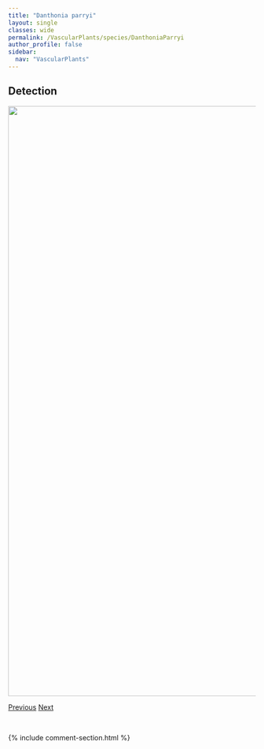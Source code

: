 ```yaml
---
title: "Danthonia parryi"
layout: single
classes: wide
permalink: /VascularPlants/species/DanthoniaParryi
author_profile: false
sidebar:
  nav: "VascularPlants"
---
```


<h2>Detection</h2>

<a href="https://drive.google.com/uc?export=view&id=19fNzETkQaS_xRRpaiXCwW_Zpjt-72c93">
<img src="https://drive.google.com/uc?export=view&id=19fNzETkQaS_xRRpaiXCwW_Zpjt-72c93" height = "1200" width = "800">
</a>


<a href="/DevelopmentWebsite/VascularPlants/species/DanthoniaIntermedia" class="pagination--pager" title="Danthonia intermedia">Previous</a> <a href="/DevelopmentWebsite/VascularPlants/species/DanthoniaUnispicata" class="pagination--pager" title="Danthonia unispicata">Next</a>

<p>&nbsp;</p>

{% include comment-section.html %}
